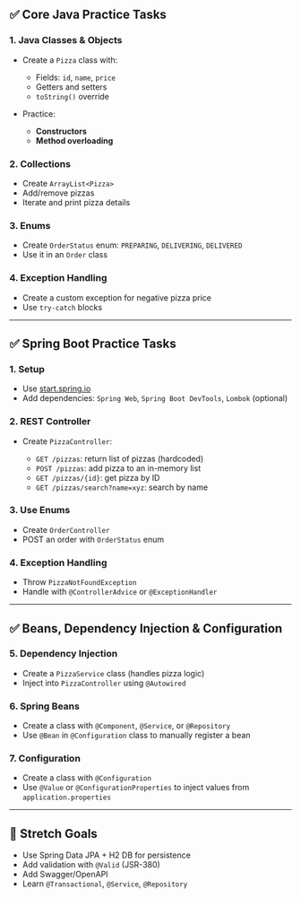 ## ✅ **Core Java Practice Tasks**

### 1. **Java Classes & Objects**

- Create a `Pizza` class with:

  - Fields: `id`, `name`, `price`
  - Getters and setters
  - `toString()` override

- Practice:

  - **Constructors**
  - **Method overloading**

### 2. **Collections**

- Create `ArrayList<Pizza>`
- Add/remove pizzas
- Iterate and print pizza details

### 3. **Enums**

- Create `OrderStatus` enum: `PREPARING`, `DELIVERING`, `DELIVERED`
- Use it in an `Order` class

### 4. **Exception Handling**

- Create a custom exception for negative pizza price
- Use `try-catch` blocks

---

## ✅ **Spring Boot Practice Tasks**

### 1. **Setup**

- Use [start.spring.io](https://start.spring.io)
- Add dependencies: `Spring Web`, `Spring Boot DevTools`, `Lombok` (optional)

### 2. **REST Controller**

- Create `PizzaController`:

  - `GET /pizzas`: return list of pizzas (hardcoded)
  - `POST /pizzas`: add pizza to an in-memory list
  - `GET /pizzas/{id}`: get pizza by ID
  - `GET /pizzas/search?name=xyz`: search by name

### 3. **Use Enums**

- Create `OrderController`
- POST an order with `OrderStatus` enum

### 4. **Exception Handling**

- Throw `PizzaNotFoundException`
- Handle with `@ControllerAdvice` or `@ExceptionHandler`

---

## ✅ **Beans, Dependency Injection & Configuration**

### 5. **Dependency Injection**

- Create a `PizzaService` class (handles pizza logic)
- Inject into `PizzaController` using `@Autowired`

### 6. **Spring Beans**

- Create a class with `@Component`, `@Service`, or `@Repository`
- Use `@Bean` in `@Configuration` class to manually register a bean

### 7. **Configuration**

- Create a class with `@Configuration`
- Use `@Value` or `@ConfigurationProperties` to inject values from `application.properties`

---

## 🚀 **Stretch Goals**

- Use Spring Data JPA + H2 DB for persistence
- Add validation with `@Valid` (JSR-380)
- Add Swagger/OpenAPI
- Learn `@Transactional`, `@Service`, `@Repository`
